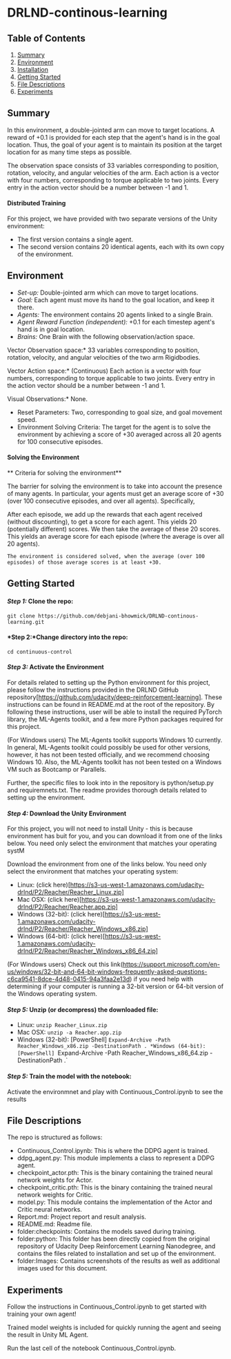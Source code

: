 # DRLND-continous-learning

## Table of Contents

1. [Summary](#summary)
2. [Environment](#Environment)
3. [Installation](#installation) 
4. [Getting Started](#GettingStarted)
5. [File Descriptions](#files)
6. [Experiments](#experiments)

##  Summary <a name="summary"></a>

In this environment, a double-jointed arm can move to target locations. A reward of +0.1 is provided for each step that the agent's hand is in the goal location. Thus, the goal of your agent is to maintain its position at the target location for as many time steps as possible.

The observation space consists of 33 variables corresponding to position, rotation, velocity, and angular velocities of the arm. Each action is a vector with four numbers, corresponding to torque applicable to two joints. Every entry in the action vector should be a number between -1 and 1.

#### Distributed Training

For this project, we have provided with two separate versions of the Unity environment:

* The first version contains a single agent.
* The second version contains 20 identical agents, each with its own copy of the environment.


## Environment <a name="Environment"></a>

* *Set-up:* Double-jointed arm which can move to target locations.
* *Goal:* Each agent must move its hand to the goal location, and keep it there.
* *Agents:* The environment contains 20 agents linked to a single Brain.
* *Agent Reward Function (independent):* +0.1 for each timestep agent's hand is in goal location.
* *Brains:*  One Brain with the following observation/action space.

Vector Observation space:* 33 variables corresponding to position, rotation, velocity, and angular velocities of the two arm Rigidbodies.  
        
Vector Action space:* (Continuous) Each action is a vector with four numbers, corresponding to torque applicable to two joints. Every entry in the action vector should be a number between -1 and 1. 
           
Visual Observations:* None.

* Reset Parameters: Two, corresponding to goal size, and goal movement speed.
* Environment Solving Criteria: The target for the agent is to solve the environment by achieving a score of +30 averaged across all 20 agents for 100 consecutive episodes.

#### Solving the Environment
** Criteria for solving the environment** 

The barrier for solving the environment is to take into account the presence of many agents. In particular, your agents must get an average score of +30 (over 100 consecutive episodes, and over all agents). Specifically,

After each episode, we add up the rewards that each agent received (without discounting), to get a score for each agent. This yields 20 (potentially different) scores. We then take the average of these 20 scores.
This yields an average score for each episode (where the average is over all 20 agents).

`The environment is considered solved, when the average (over 100 episodes) of those average scores is at least +30.`


## Getting Started <a name="Getting Started"></a>

#### *Step 1:* Clone the repo:
`git clone https://github.com/debjani-bhowmick/DRLND-continous-learning.git` 

#### *Step 2:*Change directory into the repo:
`cd continuous-control`

#### *Step 3:*  Activate the Environment

For details related to setting up the Python environment for this project, please follow the instructions provided in the DRLND GitHub repository[https://github.com/udacity/deep-reinforcement-learning]. These instructions can be found in README.md at the root of the repository. By following these instructions, user will be able to install the required PyTorch library, the ML-Agents toolkit, and a few more Python packages required for this project.

(For Windows users) The ML-Agents toolkit supports Windows 10 currently. In general, ML-Agents toolkit could possibly be used for other versions, however, it has not been tested officially, and we recommend choosing Windows 10. Also, the ML-Agents toolkit has not been tested on a Windows VM such as Bootcamp or Parallels.

Further, the specific files to look into in the repository is python/setup.py and requiremnets.txt. The readme provides thorough details related to setting up the environment.




#### *Step 4:* Download the Unity Environment

For this project, you will not need to install Unity - this is because environment has buit for you, and you can download it from one of the links below. You need only select the environment that matches your operating systM

Download the environment from one of the links below. You need only select the environment that matches your operating system:

* Linux: (click here)[https://s3-us-west-1.amazonaws.com/udacity-drlnd/P2/Reacher/Reacher_Linux.zip]
* Mac OSX: (click here)[https://s3-us-west-1.amazonaws.com/udacity-drlnd/P2/Reacher/Reacher.app.zip]
* Windows (32-bit): (click here)[https://s3-us-west-1.amazonaws.com/udacity-drlnd/P2/Reacher/Reacher_Windows_x86.zip]
* Windows (64-bit): (click here)[https://s3-us-west-1.amazonaws.com/udacity-drlnd/P2/Reacher/Reacher_Windows_x86_64.zip]

(For Windows users) Check out this link(https://support.microsoft.com/en-us/windows/32-bit-and-64-bit-windows-frequently-asked-questions-c6ca9541-8dce-4d48-0415-94a3faa2e13d) if you need help with determining if your computer is running a 32-bit version or 64-bit version of the Windows operating system.

#### *Step 5:*  Unzip (or decompress) the downloaded file:

* Linux:
`unzip Reacher_Linux.zip`
* Mac OSX:
`unzip -a Reacher.app.zip`
* Windows (32-bit): [PowerShell]
`Expand-Archive -Path Reacher_Windows_x86.zip -DestinationPath .
*Windows (64-bit): [PowerShell]
`Expand-Archive -Path Reacher_Windows_x86_64.zip -DestinationPath .`


#### *Step 5:* Train the model with the notebook:
 Activate the environmnet and play with Continuous_Control.ipynb to see the results 


## File Descriptions <a name="files"></a>
The repo is structured as follows:

* Continuous_Control.ipynb: This is where the DDPG agent is trained.
* ddpg_agent.py: This module implements a class to represent a DDPG agent.
* checkpoint_actor.pth: This is the binary containing the trained neural network weights for Actor.
* checkpoint_critic.pth: This is the binary containing the trained neural network weights for Critic.
* model.py: This module contains the implementation of the Actor and Critic neural networks.
* Report.md: Project report and result analysis.
* README.md: Readme file.
* folder:checkpoints: Contains the models saved during training.
* folder:python: This folder has been directly copied from the original repository of Udacity Deep Reinforcement Learning Nanodegree, and contains the files related to                 installation and set up of the environment.
* folder:Images: Contains screenshots of the results as well as additional images used for this document.


## Experiments <a name="experiments"></a>

Follow the instructions in Continuous_Control.ipynb to get started with training your own agent!

Trained model weights is included for quickly running the agent and seeing the result in Unity ML Agent.

Run the last cell of the notebook Continuous_Control.ipynb.



